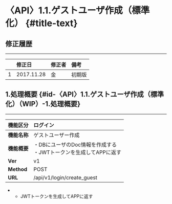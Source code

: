 

# 〈API〉1.1.ゲストユーザ作成（標準化） {#title-text}

## 修正履歴

---

|  | 修正日 | 修正者 | 備考 |
| :--- | :--- | :--- | :--- |
| 1 | 2017.11.28 | 金 | 初期版 |

## 1.処理概要 {#id-〈API〉1.1.ゲストユーザ作成（標準化）（WIP）-1.処理概要}

---

| **機能区分** | ログイン |
| :--- | :--- |
| **機能名称** | ゲストユーザー作成 |
| **機能概要** | ・DBにユーザのDoc情報を作成する </br>・JWTトークンを生成してAPPに返す|
| **Ver** | v1 |
| **Method** | POST |
| **URL** | /api/v1/login/create_guest |

* * JWTトークンを生成してAPPに返す



